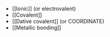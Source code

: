 + [[Ionic]] (or electrovalent)
+ [[Covalent]]
+ [[Dative covalent]] (or COORDINATE)
+ [[Metallic bonding]]
